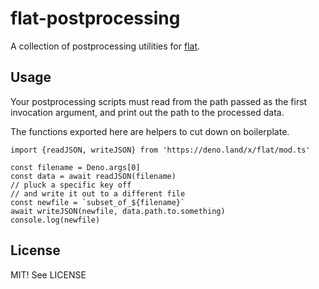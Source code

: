 # flat-postprocessing

A collection of postprocessing utilities for [flat](https://github.com/githubocto/flat).

## Usage

Your postprocessing scripts must read from the path passed as the first invocation argument, and print out the path to the processed data.

The functions exported here are helpers to cut down on boilerplate.

```
import {readJSON, writeJSON} from 'https://deno.land/x/flat/mod.ts'

const filename = Deno.args[0]
const data = await readJSON(filename)
// pluck a specific key off
// and write it out to a different file
const newfile = `subset_of_${filename}`
await writeJSON(newfile, data.path.to.something)
console.log(newfile)
```

## License

MIT! See LICENSE

